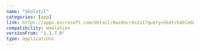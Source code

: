 ```yaml
---
name: "Skolstil"
categories: [app]
link: https://apps.microsoft.com/detail/9wzdncrdx2z1?query=Sketchable&hl=en-us&gl=US
compatibility: emulation
versionFrom: "1.1.7.0"
type: applications
---
```


